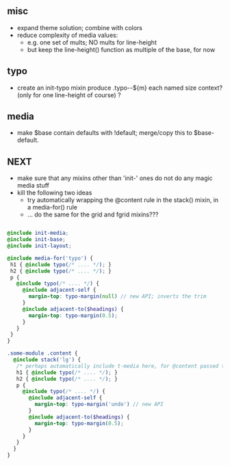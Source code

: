 ## misc
- expand theme solution; combine with colors
- reduce complexity of media values:
    - e.g. one set of mults; NO mults for line-height
    - but keep the line-height() function as multiple of the base, for now

## typo
- create an init-typo mixin
  produce .typo--${m} each named size context? (only for one line-height of course) ?

## media
- make $base contain defaults with !default; merge/copy this to $base-default.

## NEXT
- make sure that any mixins other than 'init-' ones do not do any magic media stuff
- kill the following two ideas
  - try automatically wrapping the @content rule in the stack() mixin, in a media-for() rule
  - ... do the same for the grid and fgrid mixins???

```scss

@include init-media;
@include init-base;
@include init-layout;

@include media-for('typo') {
 h1 { @include typo(/* .... */); }
 h2 { @include typo(/* .... */); }
 p {
   @include typo(/* .... */) {
     @include adjacent-self {
       margin-top: typo-margin(null) // new API; inverts the trim
     }
     @include adjacent-to($headings) {
       margin-top: typo-margin(0.5);
     }
   }
 }
}

.some-module .content {
  @include stack('lg') {
   /* perhaps automatically include t-media here, for @content passed to stack */
   h1 { @include typo(/* .... */); }
   h2 { @include typo(/* .... */); }
   p {
     @include typo(/* .... */) {
       @include adjacent-self {
         margin-top: typo-margin('undo') // new API
       }
       @include adjacent-to($headings) {
         margin-top: typo-margin(0.5);
       }
     }
   }
  }
}
```